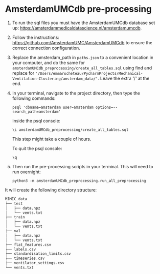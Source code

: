 AmsterdamUMCdb pre-processing
==================================

1) To run the sql files you must have the AmsterdamUMCdb database set up: https://amsterdammedicaldatascience.nl/amsterdamumcdb.

2) Follow the instructions: https://github.com/AmsterdamUMC/AmsterdamUMCdb to ensure the correct connection configuration. 

3) Replace the amsterdam_path in `paths.json` to a convenient location in your computer, and do the same for `amsterdamUMCdb_preprocessing/create_all_tables.sql` using find and replace for 
`'/Users/emmarocheteau/PycharmProjects/Mechanical-Ventilation-Clustering/amsterdam_data/'`. Leave the extra '/' at the end.

4) In your terminal, navigate to the project directory, then type the following commands:

    ```
    psql 'dbname=amsterdam user=amsterdam options=--search_path=amsterdam'
    ```
    
    Inside the psql console:
    
    ```
    \i amsterdamUMCdb_preprocessing/create_all_tables.sql
    ```
    
    This step might take a couple of hours.
    
    To quit the psql console:
    
    ```
    \q
    ```
    
5) Then run the pre-processing scripts in your terminal. This will need to run overnight:

    ```
    python3 -m amsterdamUMCdb_preprocessing.run_all_preprocessing
    ```
    
It will create the following directory structure:
   
```bash
MIMIC_data
├── test
│   ├── data.npz
│   └── vents.txt
├── train
│   ├── data.npz
│   └── vents.txt
├── val
│   ├── data.npz
│   └── vents.txt
├── flat_features.csv
├── labels.csv
├── standardisation_limits.csv
├── timeseries.csv
├── ventilator_settings.csv
└── vents.txt

```
